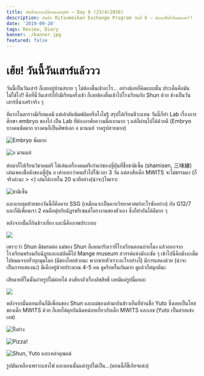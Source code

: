 ```yaml
---
title: บันทึกแลกเปลี่ยนแดนอุทัย — Day 6 (23/4/2016)
description: บันทึก Ritsumeikan Exchange Program วันที่ 6 — มังงะเต็มไปหมดเลย!!
date: '2019-09-28'
tags: Review, Diary
banner: ./banner.jpg
featured: false
---
```


# เฮ้ย! วันนี้วันเสาร์แล้ววว

วันนี้เป็นวันเสาร์ ก็เลยอยู่บ้านสบาย ๆ ไม่ต้องตื่นเช้าอะไร... อย่างน้อยก็คิดแบบนั้น ประเด็นคือมันไม่ใช่ไง!! คือที่นี่วันเสาร์ก็ยังมีเรียนครึ่งเช้า ก็เลยต้องตื่นเช้าไปโรงเรียนกับ Shun ด้วย ช่างเป็นวันเสาร์ที่น่าเศร้าจริง ๆ

ทีแรกในตารางมีเรียนเคมี แต่เค้าดันพิมพ์ผิดหรือไงไม่รู้ สรุปได้เรียนชีวะแทน วันนี้ก็ทำ Lab เรื่องการศึกษา embryo ของไก่ เป็น Lab ที่ต้องอาศัยความมือเบามาก ๆ แต่ก็ผ่านไปได้ด้วยดี (Embryo บางคนชัดมาก บางคนก็เป็นศิษย์เอก อ มานนท์ วาดรูปสวยมาก)

![Embryo ชัดมาก](13055923_1361332047251019_715209218487762651_o.jpg)

![อ มานนท์](13041403_1361332043917686_774779748652760036_o.jpg)

ต่อมาก็ไปเรียนวิชาดนตรี ได้เล่นเครื่องดนตรีเก่าแก่ของญี่ปุ่นที่ชื่อชามิเซ็น (shamisen, 三味線) เล่นเพลงชื่อดังของญี่ปุ่น อ เค้าบอกว่าคนทั่วไปใช้เวลา 3 วัน แต่สงสัยเด็ก MWITS จะไม่ธรรมดา (ก็จริงอ่ะนะ > <) เล่นได้ภายใน 20 นาทีอย่าง(น่าจะ)ไพเราะ

![ชามิเซ็น](13047834_1361332127251011_5000994184951150402_o.jpg)

และคาบสุดท้ายของวันนี้ก็คือคาบ SSG (เหมือนจะเป็นคาบวิทยาศาสตร์อะไรซักอย่าง) กับ G12/7 และก็มีเพื่อนเรา 2 คนคือตุ่ยกับฉัฏรพรีเซนต์โครงงานของตัวเอง ซึ่งก็ทำกันได้ดีมาก ๆ

หลังจากนั้่นก็กินช้าวเที่ยง และนี่คือภาพประกอบ

![](13064702_1361332123917678_4866379514522150715_o.jpg)

เพราะว่า Shun มีชมรมต่อ แม่ของ Shun ก็เลยมารับเราที่โรงเรียนตอนบ่ายโมง แล้วออกจากโรงเรียนพร้อมกับฉัฏรและแม่บัดดี้ไป Mange museum สวรรค์แห่งมังงะชัด ๆ เข้าไปนี่คือมังงะเต็มไปหมดจากทั่วทุกมุมโลก (มีของไทยด้วยนะ พวกขายหัวเราะอะไรอย่างงี้) มีการแสดงด้วย (น่าจะเป็นการแสดงนะ) มีเด็กอยู่ด้วยประมาณ 4-5 คน ดูครึกครื้นกันมาก ดูแล้วก็สนุกดีนะ

เสียดายที่ในนั้นถ่ายรูปไม่ค่อยได้ สงสัยกลัวเรื่องลิขสิทธิ์ เลยมีแค่รูปนี้แหละ

![](13100900_1007529815982893_5077964206700507260_n.jpg)

หลังจากนั้นตอนเย็นก็มีเพื่อนของ Shun และแม่ของเค้ามากินข้าวเย็นที่บ้านชื่อ Yuto ซึ่งเคยเป็นโฮสของเด็ก MWITS ด้วย ก็เลยได้คุยกันนิดหน่อยเกี่ยวกับเด็ก MWITS และเลข (Yuto เป็นสายแข่งเลข)

![ปิ้งย่าง](13047681_1361332207251003_3687628754694281347_o.jpg)

![Pizza!](13087122_1361332313917659_4791104888677311573_o.jpg)

![Shun, Yuto และเหล่าคุณแม่](13094152_1361332297250994_2405914466602017719_n.jpg)

รูปมันเหลืองเพราะแสงไฟ และตอนนั้นแต่งรูปไม่เป็น...​(ตอนนี้ก็ขี้เกียจแต่ง)
